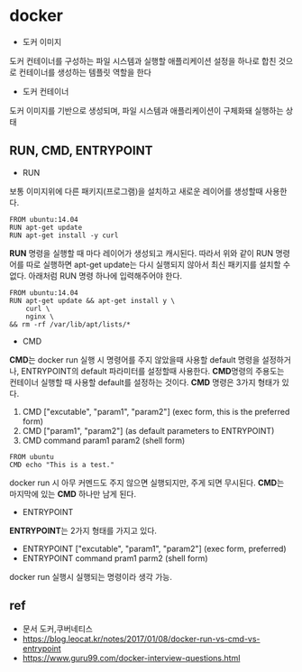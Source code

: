 # docker

- 도커 이미지

도커 컨테이너를 구성하는 파일 시스템과 실행할 애플리케이션 설정을 하나로 합친 것으로 컨테이너를 생성하는 템플릿 역할을 한다

- 도커 컨테이너

도커 이미지를 기반으로 생성되며, 파일 시스템과 애플리케이션이 구체화돼 실행하는 상태

## RUN, CMD, ENTRYPOINT

- RUN 

보통 이미지위에 다른 패키지(프로그램)을 설치하고 새로운 레이어를 생성할때 사용한다. 

```
FROM ubuntu:14.04
RUN apt-get update
RUN apt-get install -y curl
```
**RUN** 명령을 실행할 때 마다 레이어가 생성되고 캐시된다. 따라서 위와 같이 RUN 명령어를 따로 실행하면 apt-get update는 다시 실행되지 않아서 최신 패키지를 설치할 수 없다. 아래처럼 RUN 명령 하나에 입력해주어야 한다.

```
FROM ubuntu:14.04
RUN apt-get update && apt-get install y \
    curl \
    nginx \
&& rm -rf /var/lib/apt/lists/*
```

- CMD

**CMD**는 docker run 실행 시 명령어를 주지 않았을때 사용할 default 명령을 설정하거나, ENTRYPOINT의 default 파라미터를 설정할때 사용한다. **CMD**명령의 주용도는 컨테이너 실행할 때 사용할 default를 설정하는 것이다. **CMD** 명령은 3가지 형태가 있다.

1. CMD ["excutable", "param1", "param2"] (exec form, this is the preferred form)
2. CMD ["param1", "param2"] (as default parameters to ENTRYPOINT)
3. CMD command param1 param2 (shell form)

```
FROM ubuntu
CMD echo "This is a test."
```

docker run 시 아무 커멘드도 주지 않으면 실행되지만, 주게 되면 무시된다. **CMD**는 마지막에 있는 **CMD** 하나만 남게 된다.

- ENTRYPOINT

**ENTRYPOINT**는 2가지 형태를 가지고 있다.
- ENTRYPOINT ["excutable", "param1", "param2"] (exec form, preferred)
- ENTRYPOINT command pram1 parm2 (shell form)

docker run 실행시 실행되는 명령이라 생각 가능.

## ref

- 문서 도커,쿠버네티스
- https://blog.leocat.kr/notes/2017/01/08/docker-run-vs-cmd-vs-entrypoint
- https://www.guru99.com/docker-interview-questions.html